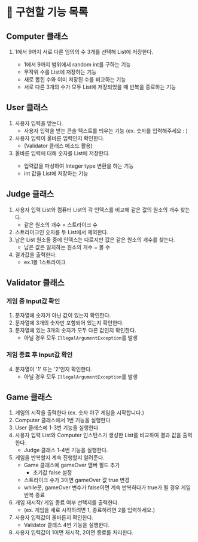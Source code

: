 # 📃 구현할 기능 목록

## Computer 클래스
1. 1에서 9까지 서로 다른 임의의 수 3개를 선택해 List<Integer>에 저장한다.
    - 1에서 9까지 범위에서 random int를 구하는 기능
    - 무작위 수를 List에 저장하는 기능
    - 새로 뽑힌 수와 이미 저장된 수를 비교하는 기능
    - 서로 다른 3개의 수가 모두 List에 저장되었을 때 반복을 종료하는 기능


## User 클래스
1. 사용자 입력을 받는다.
    - 사용자 입력을 받는 콘솔 텍스트를 띄우는 기능
     (ex. 숫자를 입력해주세요 : )
2. 사용자 입력이 올바른 입력인지 확인한다.
    - (Validator 클래스 메소드 활용)
3. 올바른 입력에 대해 숫자를 List<Integer>에 저장한다.
    - 입력값을 파싱하여 Integer type 변환을 하는 기능
    - int 값을 List<Integer>에 저장하는 기능


## Judge 클래스
1. 사용자 입력 List와 컴퓨터 List의 각 인덱스를 비교해 같은 값의 원소의 개수 찾는다.
    - 같은 원소의 개수 = 스트라이크 수
2. 스트라이크인 숫자를 두 List에서 제외한다.
3. 남은 List 원소들 중에 인덱스는 다르지만 값은 같은 원소의 개수를 찾는다.
    - 남은 값은 일치하는 원소의 개수 = 볼 수
4. 결과값을 출력한다.
   - ex.1볼 1스트라이크


## Validator 클래스
### 게임 중 Input값 확인
1. 문자열에 숫자가 아닌 값이 있는지 확인한다.
2. 문자열에 3개의 숫자만 포함되어 있는지 확인한다.
3. 문자열에 있는 3개의 숫자가 모두 다른 값인지 확인한다.
    - 아닐 경우 모두 `IllegalArgumentException`를 발생
### 게임 종료 후 Input값 확인
4. 문자열이 '1' 또는 '2'인지 확인한다.
    - 아닐 경우 모두 `IllegalArgumentException`를 발생


## Game 클래스
1. 게임의 시작을 출력한다
   (ex. 숫자 야구 게임을 시작합니다.)
2. Computer 클래스에서 1번 기능을 실행한다
3. User 클래스에 1-3번 기능을 실행한다.
4. 사용자 입력 List와 Computer 인스턴스가 생성한 List를 비교하여 결과 값을 출력한다.
   - Judge 클래스 1-4번 기능을 실행한다.
5. 게임을 반복할지 계속 진행할지 알려준다.
    - Game 클래스에 gameOver 맴버 필드 추가
      - 초기값 false 설정
    - 스트라이크 수가 3이면 gameOver 값 true 변경
    - while문, gameOver 변수가 false이면 계속 반복하다가 true가 될 경우 게임 반복 종료
6. 게임 재시작/ 게임 종료 여부 선택지를 출력한다.
    - (ex. 게임을 새로 시작하려면 1, 종료하려면 2를 입력하세요.)
7. 사용자 입력값이 올바른지 확인한다.
    - Validator 클래스 4번 기능을 실행한다.
8. 사용자 입력값이 1이면 재시작, 2이면 종료를 처리한다.